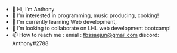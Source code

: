 - 👋 Hi, I’m Anthony
- 👀 I’m interested in programming, music producing, cooking!
- 🌱 I’m currently learning Web development,
- 💞️ I’m looking to collaborate on LHL web development bootcamp!
- 📫 How to reach me : 
emial : fbssaejun@gmail.com
discord: Anthony#2788

<!---
fbssaejun/fbssaejun is a ✨ special ✨ repository because its `README.md` (this file) appears on your GitHub profile.
You can click the Preview link to take a look at your changes.
--->
